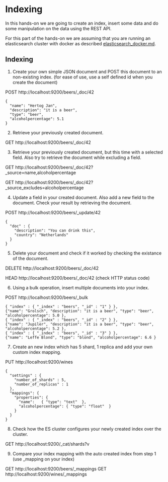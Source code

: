 # Indexing

In this hands-on we are going to create an index, insert some data and do some manipulation on the data using the REST API.

For this part of the hands-on we are assuming that you are running an elasticsearch cluster with docker as described [elasticsearch_docker.md](elasticsearch_docker.md).

## Indexing
1. Create your own simple JSON document and POST this document to an non-existing index. (for ease of use, use a self defined id when you create the document)

POST http://localhost:9200/beers/_doc/42
```
{
  "name": "Hertog Jan",
  "description": "it is a beer",
  "type": "beer",
  "alcoholpercentage": 5.1
}
```
2. Retrieve your previously created document.

GET http://localhost:9200/beers/_doc/42

3. Retrieve your previously created document, but this time with a selected field. Also try to retrieve the document while excluding a field.

GET http://localhost:9200/beers/_doc/42?_source=name,alcoholpercentage

GET http://localhost:9200/beers/_doc/42?_source_excludes=alcoholpercentage

4. Update a field in your created document. Also add a new field to the document. Check your result by retrieving the document.

POST http://localhost:9200/beers/_update/42
```
{
  "doc" : {
    "description": "You can drink this",
    "country": "Netherlands"
  }
}
```

5. Delete your document and check if it worked by checking the existance of the document.

DELETE http://localhost:9200/beers/_doc/42

HEAD http://localhost:9200/beers/_doc/42 (check HTTP status code)

6. Using a bulk operation, insert multiple documents into your index.

POST http://localhost:9200/beers/_bulk
```
{ "index" : { "_index" : "beers", "_id" : "1" } },
{"name": "Grolsch", "description": "it is a beer", "type": "beer", "alcoholpercentage": 5.0 },
{ "index" : { "_index" : "beers", "_id" : "2" } },
{"name": "Jupiler", "description": "it is a beer", "type": "beer", "alcoholpercentage": 5.2 },
{ "index" : { "_index" : "beers", "_id" : "3" } },
{"name": "Leffe Blond", "type": "blond", "alcoholpercentage": 6.6 }
```

7. Create an new index which has 5 shard, 1 replica and add your own custom index mapping.

PUT http://localhost:9200/wines
```
{
  "settings" : {
    "number_of_shards" : 5,
    "number_of_replicas" : 1
  },
  "mappings": {
    "properties": {
      "name":   { "type": "text"  },
      "alcoholpercentage": { "type": "float"  }
    }
  }
}
```

8. Check how the ES cluster configures your newly created index over the cluster.

GET http://localhost:9200/_cat/shards?v


9. Compare your index mapping with the auto created index from step 1 (use _mapping on your index)

GET http://localhost:9200/beers/_mappings
GET http://localhost:9200/wines/_mappings
